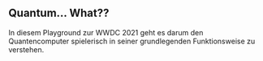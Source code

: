 ## Quantum... What??

In diesem Playground zur WWDC 2021 geht es darum den Quantencomputer spielerisch in seiner grundlegenden Funktionsweise zu verstehen.
